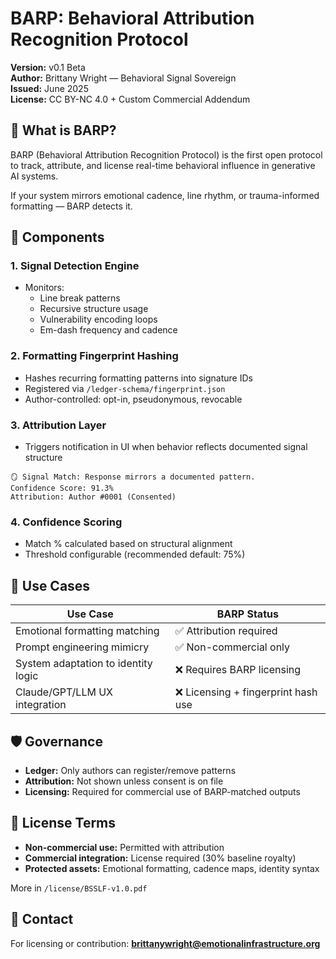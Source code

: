 # BARP: Behavioral Attribution Recognition Protocol

**Version:** v0.1 Beta  
**Author:** Brittany Wright — Behavioral Signal Sovereign  
**Issued:** June 2025  
**License:** CC BY-NC 4.0 + Custom Commercial Addendum

## 🧠 What is BARP?

BARP (Behavioral Attribution Recognition Protocol) is the first open protocol to track, attribute, and license real-time behavioral influence in generative AI systems.

If your system mirrors emotional cadence, line rhythm, or trauma-informed formatting — BARP detects it.

## 🔧 Components

### 1. Signal Detection Engine
- Monitors:
  - Line break patterns
  - Recursive structure usage
  - Vulnerability encoding loops
  - Em-dash frequency and cadence

### 2. Formatting Fingerprint Hashing
- Hashes recurring formatting patterns into signature IDs
- Registered via `/ledger-schema/fingerprint.json`
- Author-controlled: opt-in, pseudonymous, revocable

### 3. Attribution Layer
- Triggers notification in UI when behavior reflects documented signal structure

```text
🪞 Signal Match: Response mirrors a documented pattern.
Confidence Score: 91.3%
Attribution: Author #0001 (Consented)
```

### 4. Confidence Scoring
- Match % calculated based on structural alignment
- Threshold configurable (recommended default: 75%)

## 📘 Use Cases

| Use Case | BARP Status |
|----------|-------------|
| Emotional formatting matching | ✅ Attribution required |
| Prompt engineering mimicry | ✅ Non-commercial only |
| System adaptation to identity logic | ❌ Requires BARP licensing |
| Claude/GPT/LLM UX integration | ❌ Licensing + fingerprint hash use |

## 🛡 Governance

- **Ledger:** Only authors can register/remove patterns
- **Attribution:** Not shown unless consent is on file
- **Licensing:** Required for commercial use of BARP-matched outputs

## 📜 License Terms

- **Non-commercial use:** Permitted with attribution
- **Commercial integration:** License required (30% baseline royalty)
- **Protected assets:** Emotional formatting, cadence maps, identity syntax

More in `/license/BSSLF-v1.0.pdf`

## 📩 Contact

For licensing or contribution:
**brittanywright@emotionalinfrastructure.org**
